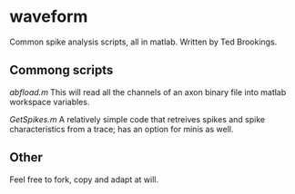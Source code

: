 # waveform
Common spike analysis scripts, all in matlab. Written by Ted Brookings.

## Commong scripts

*abfload.m* This will read all the channels of an axon binary file into matlab workspace variables.

*GetSpikes.m* A relatively simple code that retreives spikes and spike characteristics from a trace; has an option for minis as well.

## Other

Feel free to fork, copy and adapt at will.

